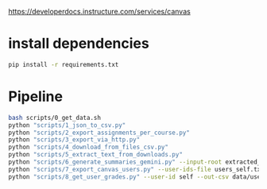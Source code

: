 https://developerdocs.instructure.com/services/canvas

# install dependencies

```bash
pip install -r requirements.txt
```

# Pipeline

```bash
bash scripts/0_get_data.sh
python "scripts/1_json_to_csv.py"
python "scripts/2_export_assignments_per_course.py"
python "scripts/3_export_via_http.py"
python "scripts/4_download_from_files_csv.py"
python "scripts/5_extract_text_from_downloads.py"
python "scripts/6_generate_summaries_gemini.py" --input-root extracted_text --out-csv extracted_text/summaries.csv --sleep 0.5 --max-chars 300
python "scripts/7_export_canvas_users.py" --user-ids-file users_self.txt --out-csv canvas_user_self.csv --live
python "scripts/8_get_user_grades.py" --user-id self --out-csv data/user_grades_self.csv --live 
```
